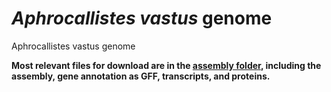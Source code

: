 # *Aphrocallistes vastus* genome #
Aphrocallistes vastus genome

**Most relevant files for download are in the [assembly folder](https://github.com/PalMuc/Aphrocallistes_vastus_genome/tree/main/assembly), including the assembly, gene annotation as GFF, transcripts, and proteins.**



